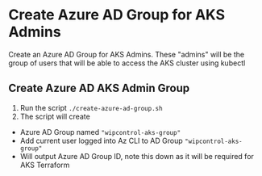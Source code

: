 # Create Azure AD Group for AKS Admins

Create an Azure AD Group for AKS Admins. These "admins" will be the group of users that will be able to access the AKS cluster using kubectl

## Create Azure AD AKS Admin Group
1. Run the script `./create-azure-ad-group.sh`
2. The script will create
- Azure AD Group named `"wipcontrol-aks-group"`
- Add current user logged into Az CLI to AD Group `"wipcontrol-aks-group"`
- Will output Azure AD Group ID, note this down as it will be required for AKS Terraform